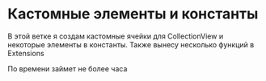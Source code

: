 # Кастомные элементы и константы

В этой ветке я создам кастомные ячейки для CollectionView и некоторые элементы в константы. Также вынесу несколько функций в Extensions

По времени займет не более часа
